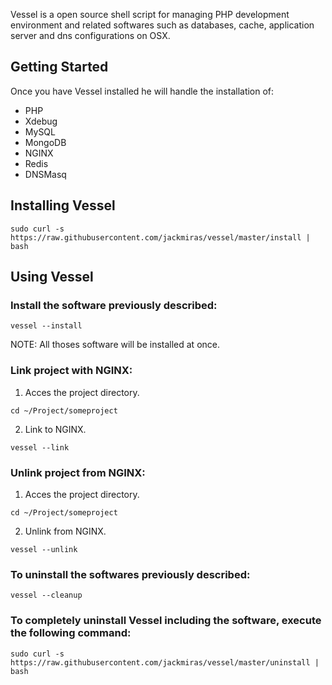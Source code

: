Vessel is a open source shell script for managing PHP development environment and related softwares such as databases, cache, application server and dns configurations on OSX.

## Getting Started

Once you have Vessel installed he will handle the installation of:
- PHP
- Xdebug
- MySQL
- MongoDB
- NGINX
- Redis
- DNSMasq

## Installing Vessel

```
sudo curl -s https://raw.githubusercontent.com/jackmiras/vessel/master/install | bash
```

## Using Vessel

### Install the software previously described:

```
vessel --install
```

NOTE: All thoses software will be installed at once.

### Link project with NGINX:

1. Acces the project directory.

```
cd ~/Project/someproject
```

2. Link to NGINX.

```
vessel --link
```

### Unlink project from NGINX:

1. Acces the project directory.

```
cd ~/Project/someproject
```

2. Unlink from NGINX.

```
vessel --unlink
```

### To uninstall the softwares previously described:

```
vessel --cleanup
```

### To completely uninstall Vessel including the software, execute the following command:

```
sudo curl -s https://raw.githubusercontent.com/jackmiras/vessel/master/uninstall | bash
```
